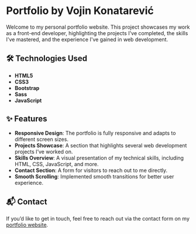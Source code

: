 # Portfolio by Vojin Konatarević

Welcome to my personal portfolio website. This project showcases my work as a front-end developer, highlighting the projects I've completed, the skills I've mastered, and the experience I've gained in web development.

## 🛠 Technologies Used

- **HTML5**
- **CSS3**
- **Bootstrap**
- **Sass**
- **JavaScript**

## ✨ Features

- **Responsive Design**: The portfolio is fully responsive and adapts to different screen sizes.
- **Projects Showcase**: A section that highlights several web development projects I’ve worked on.
- **Skills Overview**: A visual presentation of my technical skills, including HTML, CSS, JavaScript, and more.
- **Contact Section**: A form for visitors to reach out to me directly.
- **Smooth Scrolling**: Implemented smooth transitions for better user experience.

## 📬 Contact

If you’d like to get in touch, feel free to reach out via the contact form on my [portfolio website](https://vojin13.github.io/Portfolio/).
